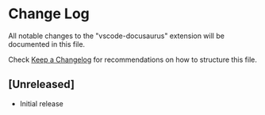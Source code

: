 # Change Log

All notable changes to the "vscode-docusaurus" extension will be documented in this file.

Check [Keep a Changelog](http://keepachangelog.com/) for recommendations on how to structure this file.

## [Unreleased]

- Initial release